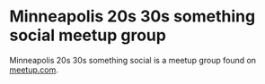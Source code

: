 # Minneapolis 20s 30s something social meetup group

Minneapolis 20s 30s something social is a meetup group found on [meetup.com].

[meetup.com]: https://www.meetup.com/minneapolis-20s-and-30s-somethings/
